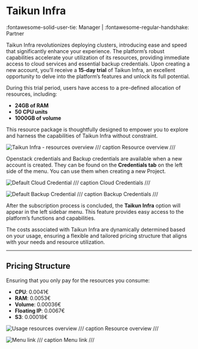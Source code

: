 # **Taikun Infra**
:fontawesome-solid-user-tie: Manager | :fontawesome-regular-handshake: Partner

Taikun Infra revolutionizes deploying clusters, introducing ease and speed that significantly enhance your experience. The platform’s robust capabilities accelerate your utilization of its resources, providing immediate access to cloud services and essential backup credentials. Upon creating a new account, you’ll receive a **15-day trial** of Taikun Infra, an excellent opportunity to delve into the platform’s features and unlock its full potential.

During this trial period, users have access to a pre-defined allocation of resources, including:

- **24GB of RAM**
- **50 CPU units**
- **1000GB of volume**

This resource package is thoughtfully designed to empower you to explore and harness the capabilities of Taikun Infra without constraint.

![Taikun Infra - resources overview](https://rgw.cloudpoint.tcpro.cz/swift/v1/KEY_0efe203c42c0402f9402a570302dc066/new-docs/getting-started/taikun.infra/taikun.infra7.webp)
/// caption 
Resource overview
///

Openstack credentials and Backup credentials are available when a new account is created. They can be found on the **Credentials tab** on the left side of the menu. You can use them when creating a new Project.

![Default Cloud Credential](https://rgw.cloudpoint.tcpro.cz/swift/v1/KEY_0efe203c42c0402f9402a570302dc066/new-docs/getting-started/taikun.infra/cloud_cred.webp)
/// caption 
Cloud Credentials
///

![Default Backup Credential](https://rgw.cloudpoint.tcpro.cz/swift/v1/KEY_0efe203c42c0402f9402a570302dc066/new-docs/getting-started/taikun.infra/backup_cred.webp)
/// caption 
Backup Credentials
///

After the subscription process is concluded, the **Taikun Infra** option will appear in the left sidebar menu. This feature provides easy access to the platform’s functions and capabilities.

The costs associated with Taikun Infra are dynamically determined based on your usage, ensuring a flexible and tailored pricing structure that aligns with your needs and resource utilization.

---

## **Pricing Structure**

Ensuring that you only pay for the resources you consume:

- **CPU**: 0.0041€
- **RAM**: 0.0053€
- **Volume**: 0.00036€
- **Floating IP**: 0.0067€
- **S3**: 0.00018€

![Usage resources overview](https://rgw.cloudpoint.tcpro.cz/swift/v1/KEY_0efe203c42c0402f9402a570302dc066/new-docs/getting-started/taikun.infra/taikun.infra5.webp)
/// caption 
Resource overview
///

![Menu link](https://rgw.cloudpoint.tcpro.cz/swift/v1/KEY_0efe203c42c0402f9402a570302dc066/new-docs/getting-started/taikun.infra/taikun_infra_6.webp)
/// caption
Menu link
///
